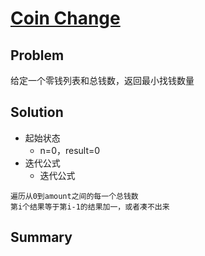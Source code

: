 # [Coin Change](https://leetcode.com/problems/coin-change/)
## Problem
给定一个零钱列表和总钱数，返回最小找钱数量
## Solution
- 起始状态
  - n=0，result=0
- 迭代公式
  - 迭代公式
```
遍历从0到amount之间的每一个总钱数
第i个结果等于第i-1的结果加一，或者凑不出来
```

## Summary
